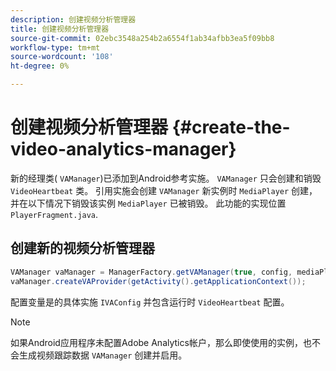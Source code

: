 ```yaml
---
description: 创建视频分析管理器
title: 创建视频分析管理器
source-git-commit: 02ebc3548a254b2a6554f1ab34afbb3ea5f09bb8
workflow-type: tm+mt
source-wordcount: '108'
ht-degree: 0%

---
```


# 创建视频分析管理器 {#create-the-video-analytics-manager}

新的经理类( `VAManager`)已添加到Android参考实施。 `VAManager` 只会创建和销毁 `VideoHeartbeat` 类。 引用实施会创建 `VAManager` 新实例时 `MediaPlayer` 创建，并在以下情况下销毁该实例 `MediaPlayer` 已被销毁。 此功能的实现位置 `PlayerFragment.java`.

## 创建新的视频分析管理器

```java
VAManager vaManager = ManagerFactory.getVAManager(true, config, mediaPlayer);  
vaManager.createVAProvider(getActivity().getApplicationContext()); 
```

配置变量是的具体实施 `IVAConfig` 并包含运行时 `VideoHeartbeat` 配置。

>[!NOTE]
>
>如果Android应用程序未配置Adobe Analytics帐户，那么即使使用的实例，也不会生成视频跟踪数据 `VAManager` 创建并启用。
